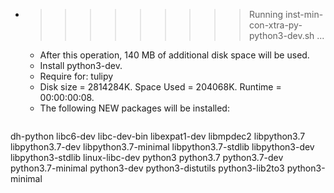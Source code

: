 * >>>>>>>>> Running inst-min-con-xtra-py-python3-dev.sh ...
  * After this operation, 140 MB of additional disk space will be used.
  * Install python3-dev.
  * Require for: tulipy
  * Disk size = 2814284K. Space Used = 204068K. Runtime = 00:00:00:08.
  * The following NEW packages will be installed:
  ```bash
dh-python libc6-dev libc-dev-bin libexpat1-dev libmpdec2
libpython3.7 libpython3.7-dev libpython3.7-minimal libpython3.7-stdlib libpython3-dev
libpython3-stdlib linux-libc-dev python3 python3.7 python3.7-dev
python3.7-minimal python3-dev python3-distutils python3-lib2to3 python3-minimal
  ```
